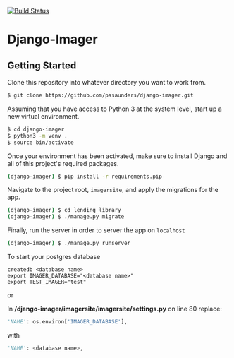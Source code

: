 [![Build Status](https://travis-ci.org/pasaunders/django-imager.svg?branch=master)](https://travis-ci.org/pasaunders/django-imager)
# Django-Imager
## Getting Started

Clone this repository into whatever directory you want to work from.

```bash
$ git clone https://github.com/pasaunders/django-imager.git
```

Assuming that you have access to Python 3 at the system level, start up a new virtual environment.

```bash
$ cd django-imager
$ python3 -m venv .
$ source bin/activate
```

Once your environment has been activated, make sure to install Django and all of this project's required packages.

```bash
(django-imager) $ pip install -r requirements.pip
```

Navigate to the project root, `imagersite`, and apply the migrations for the app.

```bash
(django-imager) $ cd lending_library
(django-imager) $ ./manage.py migrate
```

Finally, run the server in order to server the app on `localhost`

```bash
(django-imager) $ ./manage.py runserver
```

To start your postgres database
```{r, engine='bash', count_lines}
createdb <database name>
export IMAGER_DATABASE="<database name>"
export TEST_IMAGER="test"
```
or

In **/django-imager/imagersite/imagersite/settings.py** on line 80 replace:
```python
'NAME': os.environ['IMAGER_DATABASE'],
```
with 
```python
'NAME': <database name>,
```